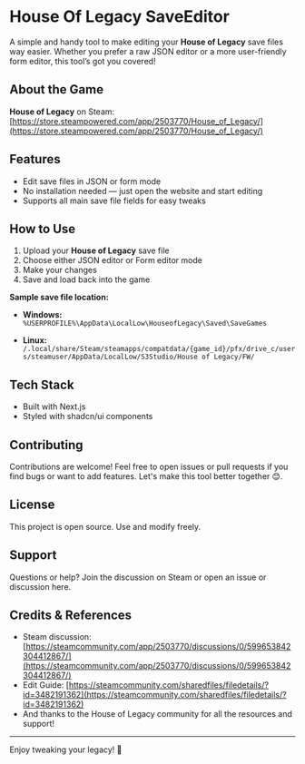 # House Of Legacy SaveEditor

A simple and handy tool to make editing your **House of Legacy** save files way easier. Whether you prefer a raw JSON editor or a more user-friendly form editor, this tool’s got you covered!

## About the Game

**House of Legacy** on Steam:  
[https://store.steampowered.com/app/2503770/House_of_Legacy/](https://store.steampowered.com/app/2503770/House_of_Legacy/)

## Features

- Edit save files in JSON or form mode  
- No installation needed — just open the website and start editing  
- Supports all main save file fields for easy tweaks  

## How to Use

1. Upload your **House of Legacy** save file  
2. Choose either JSON editor or Form editor mode  
3. Make your changes  
4. Save and load back into the game  

**Sample save file location:**  
- **Windows:**  
  `%USERPROFILE%\AppData\LocalLow\HouseofLegacy\Saved\SaveGames`

- **Linux:**  
  `/.local/share/Steam/steamapps/compatdata/{game_id}/pfx/drive_c/users/steamuser/AppData/LocalLow/S3Studio/House of Legacy/FW/`

## Tech Stack

- Built with Next.js  
- Styled with shadcn/ui components  

## Contributing

Contributions are welcome! Feel free to open issues or pull requests if you find bugs or want to add features. Let's make this tool better together 😊.

## License

This project is open source. Use and modify freely.

## Support

Questions or help? Join the discussion on Steam or open an issue or discussion here.

## Credits & References

- Steam discussion: [https://steamcommunity.com/app/2503770/discussions/0/599653842304412867/](https://steamcommunity.com/app/2503770/discussions/0/599653842304412867/)  
- Edit Guide: [https://steamcommunity.com/sharedfiles/filedetails/?id=3482191362](https://steamcommunity.com/sharedfiles/filedetails/?id=3482191362)  
- And thanks to the House of Legacy community for all the resources and support!

---

Enjoy tweaking your legacy! 🚀
